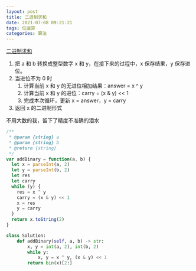 ```yaml
---
layout: post
title: 二进制求和
date: 2021-07-08 09:21:21
tags: 位运算
categories: 算法
---
```


[二进制求和](https://leetcode-cn.com/problems/add-binary/)

<!-- more -->
1. 把 a 和 b 转换成整型数字 x 和 y，在接下来的过程中，x 保存结果，y 保存进位。
2. 当进位不为 0 时
	1. 计算当前 x 和 y 的无进位相加结果：answer = x ^ y
	2. 计算当前 x 和 y 的进位：carry = (x & y) << 1
	3. 完成本次循环，更新 x = answer，y = carry
3. 返回 x 的二进制形式

不用大数的我，留下了精度不准确的泪水


```js
/**
 * @param {string} a
 * @param {string} b
 * @return {string}
 */
var addBinary = function(a, b) {
  let x = parseInt(a, 2)
  let y = parseInt(b, 2)
  let res
  let carry
  while (y) {
    res = x ^ y
    carry = (x & y) << 1
    x = res
    y = carry
  }
  return x.toString(2)
}
```
```python
class Solution:
    def addBinary(self, a, b) -> str:
        x, y = int(a, 2), int(b, 2)
        while y:
            x, y = x ^ y, (x & y) << 1
        return bin(x)[2:]

```